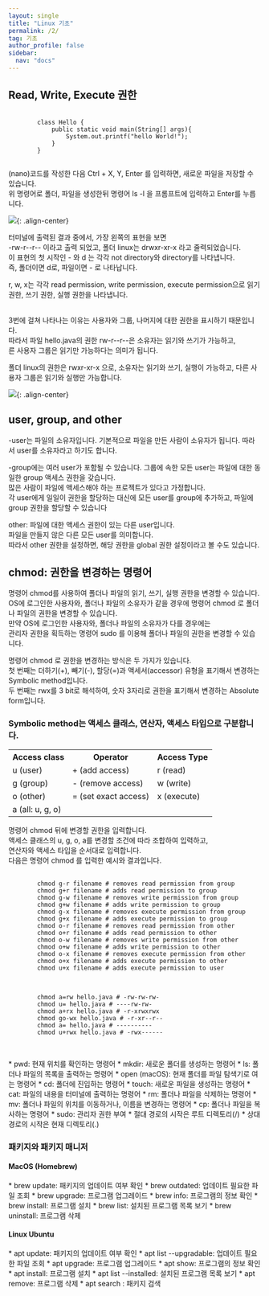 ```yaml
---
layout: single
title: "Linux 기초"
permalink: /2/
tag: 기초
author_profile: false
sidebar:
  nav: "docs"
---
```


<h2>Read, Write, Execute 권한</h2>

<pre>
    <code>
        class Hello {
            public static void main(String[] args){
                System.out.printf("hello World!");
            }
        }
    </code>
</pre>

<p>(nano)코드를 작성한 다음 Ctrl + X, Y, Enter 를 입력하면, 새로운 파일을 저장할 수 있습니다.
  <br/>위 명령어로 폴더, 파일을 생성한뒤 명령어 ls -l 을 프롬프트에 입력하고 Enter를 누릅니다.</p>

<img src="https://user-images.githubusercontent.com/77485397/208583396-6674c0aa-369d-43a0-916b-dd5d21b72d28.png">{: .align-center}

<p>터미널에 출력된 결과 중에서, 가장 왼쪽의 표현을 보면
<br/>-rw-r--r-- 이라고 출력 되었고, 폴더 linux는 drwxr-xr-x 라고 줄력되었습니다.
<br/>이 표현의 첫 시작인 - 와 d 는 각각 not directory와 directory를 나타냅니다.
<br/>즉, 폴더이면 d로, 파일이면 - 로 나타납니다.</p>
<p>r, w, x는 각각 read permission, write permission, execute permission으로 읽기 권한, 쓰기 권한, 실행 권한을 나타냅니다.</p>
<br/>3번에 걸쳐 나타나는 이유는 사용자와 그룹, 나머지에 대한 권한을 표시하기 때문입니다.
<br/>따라서 파일 hello.java의 권한 rw-r--r--은 소유자는 읽기와 쓰기가 가능하고,
<br/>른 사용자 그룹은 읽기만 가능하다는 의미가 됩니다.</p>
<p>폴더 linux의 권한은 rwxr-xr-x 으로, 소유자는 읽기와 쓰기, 실행이 가능하고, 다른 사용자 그룹은 읽기와 실행만 가능합니다.</p>

<img src="https://user-images.githubusercontent.com/77485397/208582737-3c781f1d-eac2-46f7-bef1-60224a576c6f.png">{: .align-center}

<h2>user, group, and other</h2>

<p>-user는 파일의 소유자입니다. 기본적으로 파일을 만든 사람이 소유자가 됩니다. 따라서 user를 소유자라고 하기도 합니다.</p>

<p>-group에는 여러 user가 포함될 수 있습니다. 그룹에 속한 모든 user는 파일에 대한 동일한 group 액세스 권한을 갖습니다.
<br/>많은 사람이 파일에 액세스해야 하는 프로젝트가 있다고 가정합니다.
<br/>각 user에게 일일이 권한을 할당하는 대신에 모든 user를 group에 추가하고, 파일에 group 권한을 할당할 수 있습니다</p>

<p>other: 파일에 대한 액세스 권한이 있는 다른 user입니다.
<br/>파일을 만들지 않은 다른 모든 user를 의미합니다.
<br/>따라서 other 권한을 설정하면, 해당 권한을 global 권한 설정이라고 볼 수도 있습니다.</p>

<h2>chmod: 권한을 변경하는 명령어</h2>
<p>명령어 chmod를 사용하여 폴더나 파일의 읽기, 쓰기, 실행 권한을 변경할 수 있습니다.
<br/>OS에 로그인한 사용자와, 폴더나 파일의 소유자가 같을 경우에 명령어 chmod 로 폴더나 파일의 권한을 변경할 수 있습니다.
<br/>만약 OS에 로그인한 사용자와, 폴더나 파일의 소유자가 다를 경우에는
<br/>관리자 권한을 획득하는 명령어 sudo 를 이용해 폴더나 파일의 권한을 변경할 수 있습니다.</p>

<p>명령어 chmod 로 권한을 변경하는 방식은 두 가지가 있습니다.
<br/>첫 번째는 더하기(+), 빼기(-), 할당(=)과 액세서(accessor) 유형을 표기해서 변경하는 Symbolic method입니다.
<br/>두 번째는 rwx를 3 bit로 해석하여, 숫자 3자리로 권한을 표기해서 변경하는 Absolute form입니다.</p>

<h3>Symbolic method는 액세스 클래스, 연산자, 액세스 타입으로 구분합니다.</h3>
<table>
<th>Access class</th>
<th>Operator</th>
<th>Access Type</th>
<tr>
<td>u (user)</td>
<td>+ (add access)</td>
<td>r (read)</td>
</tr>
<tr>
<td>g (group)</td>
<td>- (remove access)</td>
<td>w (write)</td>
</tr>
<tr>
<td>o (other)</td>
<td>= (set exact access)</td>
<td>x (execute)</td>
</tr>
<tr>
<td>a (all: u, g, o)</td>
</tr>
</table>

<p>명령어 chmod 뒤에 변경할 권한을 입력합니다. 
<br/>액세스 클래스의 u, g, o, a를 변경할 조건에 따라 조합하여 입력하고,
<br/>연산자와 액세스 타입을 순서대로 입력합니다.
<br/>다음은 명령어 chmod 를 입력한 예시와 결과입니다.</p>

<pre>
    <code>
        chmod g-r filename # removes read permission from group
        chmod g+r filename # adds read permission to group
        chmod g-w filename # removes write permission from group
        chmod g+w filename # adds write permission to group
        chmod g-x filename # removes execute permission from group
        chmod g+x filename # adds execute permission to group
        chmod o-r filename # removes read permission from other
        chmod o+r filename # adds read permission to other
        chmod o-w filename # removes write permission from other
        chmod o+w filename # adds write permission to other
        chmod o-x filename # removes execute permission from other
        chmod o+x filename # adds execute permission to other
        chmod u+x filename # adds execute permission to user
    </code>
</pre>

<pre>
    <code>
        chmod a=rw hello.java # -rw-rw-rw-
        chmod u= hello.java # ----rw-rw-
        chmod a+rx hello.java # -r-xrwxrwx
        chmod go-wx hello.java # -r-xr--r--
        chmod a= hello.java # ----------
        chmod u+rwx hello.java # -rwx------
    </code>
</pre>

<br/>
* pwd: 현재 위치를 확인하는 명령어
* mkdir: 새로운 폴더를 생성하는 명령어
* ls: 폴더나 파일의 목록을 출력하는 명령어
* open (macOS): 현재 폴더를 파일 탐색기로 여는 명령어
* cd: 폴더에 진입하는 명령어
* touch: 새로운 파일을 생성하는 명령어
* cat: 파일의 내용을 터미널에 출력하는 명령어
* rm: 폴더나 파일을 삭제하는 명령어
* mv: 폴더나 파일의 위치를 이동하거나, 이름을 변경하는 명령어
* cp: 폴더나 파일을 복사하는 명령어
* sudo: 관리자 권한 부여
* 절대 경로의 시작은 루트 디렉토리(/)
* 상대 경로의 시작은 현재 디렉토리(.)

<h3>패키지와 패키지 매니저</h3>
<h4>MacOS (Homebrew)</h4>
* brew update: 패키지의 업데이트 여부 확인
* brew outdated: 업데이트 필요한 파일 조회
* brew upgrade: 프로그램 업그레이드
* brew info: 프로그램의 정보 확인
* brew install: 프로그램 설치
* brew list: 설치된 프로그램 목록 보기
* brew uninstall: 프로그램 삭제
<h4>Linux Ubuntu</h4>
* apt update: 패키지의 업데이트 여부 확인
* apt list --upgradable: 업데이트 필요한 파일 조회
* apt upgrade: 프로그램 업그레이드
* apt show: 프로그램의 정보 확인
* apt install: 프로그램 설치
* apt list --installed: 설치된 프로그램 목록 보기
* apt remove: 프로그램 삭제
* apt search : 패키지 검색
